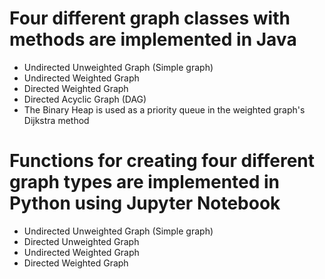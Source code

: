 # Four different graph classes with methods are implemented in Java
 - Undirected Unweighted Graph (Simple graph)
 - Undirected Weighted Graph
 - Directed Weighted Graph
 - Directed Acyclic Graph (DAG)
 - The Binary Heap is used as a priority queue in the weighted graph's Dijkstra method

 # Functions for creating four different graph types are implemented in Python using Jupyter Notebook
 - Undirected Unweighted Graph (Simple graph)
 - Directed Unweighted Graph
 - Undirected Weighted Graph
 - Directed Weighted Graph

